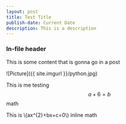 ```yaml
---
layout: post
title: Test Title
publish-date: Current Date
description: This is a description
---
```


### In-file header

This is some content that is gonna go in a post

![Picture]({{ site.imgurl }}/python.jpg)

This is me testing
$$a+6=b$$ math

This is \\(ax^{2}+bx+c=0\\) inline math
